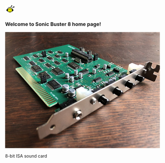 ![Music](/pics/facemusic.gif)<h3> Welcome to Sonic Buster 8 home page!</h3>

![Sonic Buster 8](/pics/sb8b.jpg)

8-bit ISA sound card

